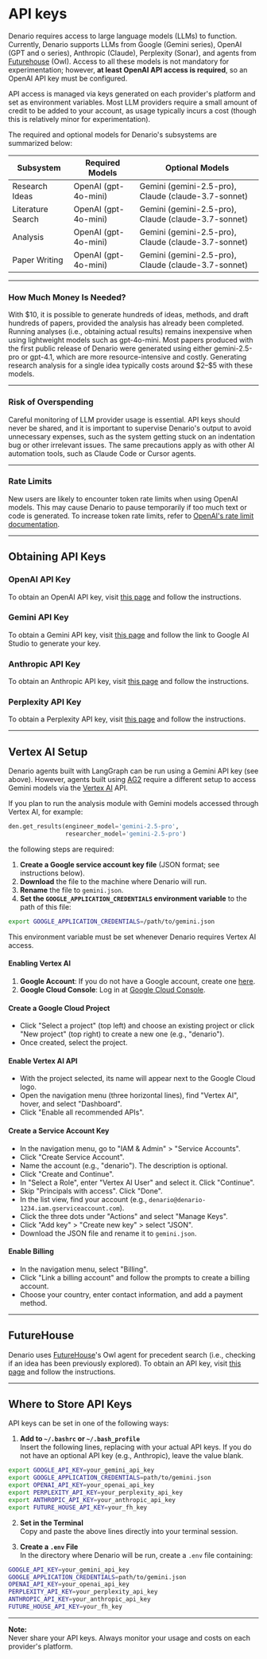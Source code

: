 # API keys

Denario requires access to large language models (LLMs) to function. Currently, Denario supports LLMs from Google (Gemini series), OpenAI (GPT and o series), Anthropic (Claude), Perplexity (Sonar), and agents from [Futurehouse](https://platform.futurehouse.org/) (Owl). Access to all these models is not mandatory for experimentation; however, **at least OpenAI API access is required**, so an OpenAI API key must be configured.

API access is managed via keys generated on each provider's platform and set as environment variables. Most LLM providers require a small amount of credit to be added to your account, as usage typically incurs a cost (though this is relatively minor for experimentation).

The required and optional models for Denario's subsystems are summarized below:

| Subsystem         | Required Models           | Optional Models                                         |
|-------------------|--------------------------|---------------------------------------------------------|
| Research Ideas    | OpenAI (gpt-4o-mini)     | Gemini (gemini-2.5-pro), Claude (claude-3.7-sonnet)     |
| Literature Search | OpenAI (gpt-4o-mini)     | Gemini (gemini-2.5-pro), Claude (claude-3.7-sonnet)     |
| Analysis          | OpenAI (gpt-4o-mini)     | Gemini (gemini-2.5-pro), Claude (claude-3.7-sonnet)     |
| Paper Writing     | OpenAI (gpt-4o-mini)     | Gemini (gemini-2.5-pro), Claude (claude-3.7-sonnet)     |


---

### How Much Money Is Needed?

With \$10, it is possible to generate hundreds of ideas, methods, and draft hundreds of papers, provided the analysis has already been completed. Running analyses (i.e., obtaining actual results) remains inexpensive when using lightweight models such as gpt-4o-mini. Most papers produced with the first public release of Denario were generated using either gemini-2.5-pro or gpt-4.1, which are more resource-intensive and costly. Generating research analysis for a single idea typically costs around \$2–\$5 with these models.

---

### Risk of Overspending

Careful monitoring of LLM provider usage is essential. API keys should never be shared, and it is important to supervise Denario's output to avoid unnecessary expenses, such as the system getting stuck on an indentation bug or other irrelevant issues. The same precautions apply as with other AI automation tools, such as Claude Code or Cursor agents.

---

### Rate Limits

New users are likely to encounter token rate limits when using OpenAI models. This may cause Denario to pause temporarily if too much text or code is generated. To increase token rate limits, refer to [OpenAI's rate limit documentation](https://platform.openai.com/docs/guides/rate-limits).

---


## Obtaining API Keys

### OpenAI API Key

To obtain an OpenAI API key, visit [this page](https://platform.openai.com/api-keys) and follow the instructions.

### Gemini API Key

To obtain a Gemini API key, visit [this page](https://ai.google.dev/gemini-api/docs/api-key) and follow the link to Google AI Studio to generate your key.

### Anthropic API Key

To obtain an Anthropic API key, visit [this page](https://console.anthropic.com/settings/keys) and follow the instructions.

### Perplexity API Key

To obtain a Perplexity API key, visit [this page](https://docs.perplexity.ai/getting-started/quickstart) and follow the instructions.

---

## Vertex AI Setup

Denario agents built with LangGraph can be run using a Gemini API key (see above). However, agents built using [AG2](https://ag2.ai/) require a different setup to access Gemini models via the [Vertex AI](https://cloud.google.com/vertex-ai?hl=en) API.

If you plan to run the analysis module with Gemini models accessed through Vertex AI, for example:

```python
den.get_results(engineer_model='gemini-2.5-pro',
                researcher_model='gemini-2.5-pro')
```

the following steps are required:

1. **Create a Google service account key file** (JSON format; see instructions below).
2. **Download** the file to the machine where Denario will run.
3. **Rename** the file to `gemini.json`.
4. **Set the `GOOGLE_APPLICATION_CREDENTIALS` environment variable** to the path of this file:

```bash
export GOOGLE_APPLICATION_CREDENTIALS=/path/to/gemini.json
```

This environment variable must be set whenever Denario requires Vertex AI access.

#### Enabling Vertex AI

1. **Google Account**: If you do not have a Google account, create one [here](https://www.google.com/intl/en-GB/account/about/).
2. **Google Cloud Console**: Log in at [Google Cloud Console](https://console.cloud.google.com/).

#### Create a Google Cloud Project

- Click "Select a project" (top left) and choose an existing project or click "New project" (top right) to create a new one (e.g., "denario").
- Once created, select the project.

#### Enable Vertex AI API

- With the project selected, its name will appear next to the Google Cloud logo.
- Open the navigation menu (three horizontal lines), find "Vertex AI", hover, and select "Dashboard".
- Click "Enable all recommended APIs".

#### Create a Service Account Key

- In the navigation menu, go to "IAM & Admin" > "Service Accounts".
- Click "Create Service Account".
- Name the account (e.g., "denario"). The description is optional.
- Click "Create and Continue".
- In "Select a Role", enter "Vertex AI User" and select it. Click "Continue".
- Skip "Principals with access". Click "Done".
- In the list view, find your account (e.g., `denario@denario-1234.iam.gserviceaccount.com`).
- Click the three dots under "Actions" and select "Manage Keys".
- Click "Add key" > "Create new key" > select "JSON".
- Download the JSON file and rename it to `gemini.json`.

#### Enable Billing

- In the navigation menu, select "Billing".
- Click "Link a billing account" and follow the prompts to create a billing account.
- Choose your country, enter contact information, and add a payment method.

---

## FutureHouse

Denario uses [FutureHouse](https://www.futurehouse.org/)'s Owl agent for precedent search (i.e., checking if an idea has been previously explored). To obtain an API key, visit [this page](https://platform.futurehouse.org/) and follow the instructions.

---

## Where to Store API Keys

API keys can be set in one of the following ways:

1. **Add to `~/.bashrc` or `~/.bash_profile`**  
   Insert the following lines, replacing with your actual API keys. If you do not have an optional API key (e.g., Anthropic), leave the value blank.

```bash
export GOOGLE_API_KEY=your_gemini_api_key
export GOOGLE_APPLICATION_CREDENTIALS=path/to/gemini.json
export OPENAI_API_KEY=your_openai_api_key
export PERPLEXITY_API_KEY=your_perplexity_api_key
export ANTHROPIC_API_KEY=your_anthropic_api_key
export FUTURE_HOUSE_API_KEY=your_fh_key
```

2. **Set in the Terminal**  
   Copy and paste the above lines directly into your terminal session.

3. **Create a `.env` File**  
   In the directory where Denario will be run, create a `.env` file containing:

```bash
GOOGLE_API_KEY=your_gemini_api_key
GOOGLE_APPLICATION_CREDENTIALS=path/to/gemini.json
OPENAI_API_KEY=your_openai_api_key
PERPLEXITY_API_KEY=your_perplexity_api_key
ANTHROPIC_API_KEY=your_anthropic_api_key
FUTURE_HOUSE_API_KEY=your_fh_key
```

---

**Note:**  
Never share your API keys. Always monitor your usage and costs on each provider's platform.